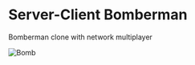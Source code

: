 # Server-Client Bomberman

Bomberman clone with network multiplayer 

![Bomb](https://user-images.githubusercontent.com/47029889/214389747-ce353976-b9c4-446e-91b8-851638622306.gif)
